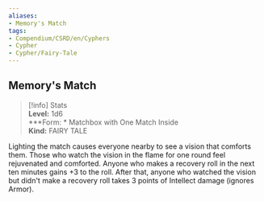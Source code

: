 ```yaml
---
aliases:
- Memory's Match
tags:
- Compendium/CSRD/en/Cyphers
- Cypher
- Cypher/Fairy-Tale
---
```


  
## Memory's Match  
>[!info] Stats  
> **Level:** 1d6  
> ***Form: * Matchbox with One Match Inside  
> **Kind:** FAIRY TALE
  
Lighting the match causes everyone nearby to see a vision that comforts them. Those who watch the vision in the flame for one round feel rejuvenated and comforted. Anyone who makes a recovery roll in the next ten minutes gains +3 to the roll. After that, anyone who watched the vision but didn't make a recovery roll takes 3 points of Intellect damage (ignores Armor).